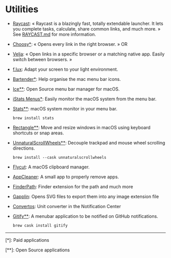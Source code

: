 # Utilities

- [Raycast](https://www.raycast.com/): « Raycast is a blazingly fast, totally extendable launcher. It lets you complete tasks, calculate, share common links, and much more. » See [RAYCAST.md](./RAYCAST.md) for more information.

- [Choosy*](https://www.choosyosx.com/): « Opens every link in the right browser. » OR

- [Velja](https://apps.apple.com/us/app/velja/id1607635845): « Open links in a specific browser or a matching native app. Easily switch between browsers. »

- [f.lux](https://justgetflux.com/): Adapt your screen to your light environment.

- [Bartender*](https://www.macbartender.com/): Help organise the mac menu bar icons.

- [Ice**](https://github.com/jordanbaird/Ice): Open Source menu bar manager for macOS.

- [iStats Menus*](https://bjango.com/mac/istatmenus/): Easily monitor the macOS system from the menu bar.

- [Stats**](https://github.com/exelban/stats): macOS system monitor in your menu bar.
  ```shell
  brew install stats
  ```

- [Rectangle**](https://rectangleapp.com/): Move and resize windows in macOS using keyboard shortcuts or snap areas.

- [UnnaturalScrollWheels**](https://github.com/ther0n/UnnaturalScrollWheels): Decouple trackpad and mouse wheel scrolling directions.
  ```shell
  brew install --cask unnaturalscrollwheels
  ```

- [Flycut](https://apps.apple.com/us/app/flycut-clipboard-manager/id442160987?mt=12): A macOS clipboard manager.

- [AppCleaner](https://freemacsoft.net/appcleaner/): A small app to properly remove apps.

- [FinderPath](https://bahoom.com/finderpath/): Finder extension for the path and much more

- [Gapplin](https://apps.apple.com/app/coteditor/id768053424?ign-mpt=uo%3D8): Opens SVG files to export them into any image extension file

- [Convertos](https://apps.apple.com/us/app/convertos-unit-converter-widget/id933651245?ls=1&mt=12): Unit converter in the Notification Center

- [Gitify**](https://www.gitify.io/): A menubar application to be notified on GitHub notifications.
  ```sh
  brew cask install gitify
  ```

---
[*]: Paid applications

[**]: Open Source applications
